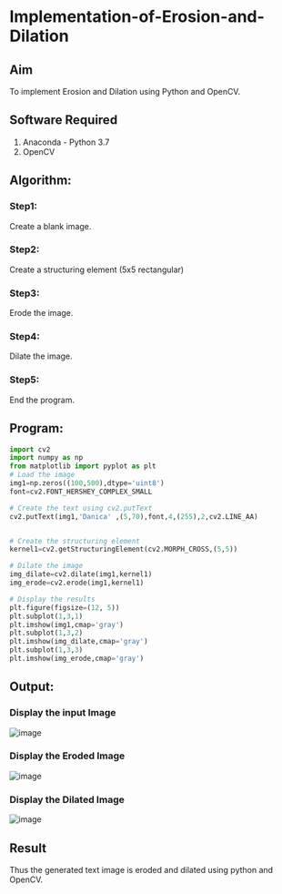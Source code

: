 # Implementation-of-Erosion-and-Dilation
## Aim
To implement Erosion and Dilation using Python and OpenCV.
## Software Required
1. Anaconda - Python 3.7
2. OpenCV
## Algorithm:
### Step1:
Create a blank image.

### Step2:
Create a structuring element (5x5 rectangular)

### Step3:
Erode the image.

### Step4:
Dilate the image.

### Step5:
End the program.

## Program:

``` Python
import cv2
import numpy as np
from matplotlib import pyplot as plt
# Load the image
img1=np.zeros((100,500),dtype='uint8')
font=cv2.FONT_HERSHEY_COMPLEX_SMALL

# Create the text using cv2.putText
cv2.putText(img1,'Danica' ,(5,70),font,4,(255),2,cv2.LINE_AA)


# Create the structuring element
kernel1=cv2.getStructuringElement(cv2.MORPH_CROSS,(5,5))

# Dilate the image
img_dilate=cv2.dilate(img1,kernel1)
img_erode=cv2.erode(img1,kernel1)

# Display the results
plt.figure(figsize=(12, 5))
plt.subplot(1,3,1)
plt.imshow(img1,cmap='gray')
plt.subplot(1,3,2)
plt.imshow(img_dilate,cmap='gray')
plt.subplot(1,3,3)
plt.imshow(img_erode,cmap='gray')

```
## Output:

### Display the input Image

![image](https://github.com/user-attachments/assets/0ba64621-9793-4294-a7ed-d255e49fb30f)


### Display the Eroded Image

![image](https://github.com/user-attachments/assets/4858bacd-e6a1-44ac-ad01-b86b8a2f4a29)


### Display the Dilated Image

![image](https://github.com/user-attachments/assets/e338bbcb-62d8-4c6e-9c16-c8c47adc76c8)


## Result
Thus the generated text image is eroded and dilated using python and OpenCV.
